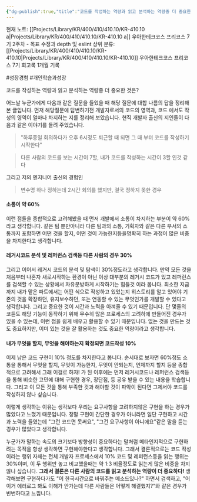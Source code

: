 ```yaml
---
{"dg-publish":true,"title":"코드를 작성하는 역량과 읽고 분석하는 역량중 더 중요한 것은","description":"개발자가 개발하면서 남의 코드를 읽는 시간과, 직접 코드를  작성하는 시간의 비율은 어떻게 될까 생각본적이 있나요? 라는 다른 사람의 질문에서 생각해본 고민입니다. 결론은 읽는 역량이 좀더 중요한 것 같다","permalink":"/projects/library/kr/400/410/410-10/kr-410-10-a/","dgPassFrontmatter":true,"noteIcon":"0","created":"2024-11-21T13:03:18.879+09:00","updated":"2025-07-08T22:56:11.407+09:00"}
---
```


현재 노트: [[Projects/Library/KR/400/410/410.10/KR-410.10 a\|Projects/Library/KR/400/410/410.10/KR-410.10 a]] 우아한테크코스 프리코스 7기 2주차 - 목표 수정과 depth 및 eslint
상위 분류: [[Projects/Library/KR/400/410/410.10/KR-410.10\|Projects/Library/KR/400/410/410.10/KR-410.10]] 우아한테크코스 프리코스 7기 회고록 1개월 기록

#성장경험  #개인학습과성장 

코드를 작성하는 역량과 읽고 분석하는 역량중 더 중요한 것은? 

어느날 누군가에게 다음과 같은 질문을 들었을 때 해당 질문에 대합 나름의 답을 정리해본 글입니다.
먼저 해당질문에 답변하기전 개발자로서의 코드의 영역과, 코드 에서도 작성의 영역이 얼마나 차지하는 지를 정리해 보았습니다. 현직 개발자 출신의 지인들이 다음과 같은 이야기를 들려 주었습니다.

> "하루종일 회의하다가 오후 6시정도 퇴근할 때 되면 그 때 부터 코드를 작성하기 시작한다"

> 다른 사람의 코드를 보는 시간이 7할, 내가 코드를 작성하는 시간이 3할 인것 같다

그리고 저의 엔지니어 출신의 경험인

> 변수명 하나 정하는데 2시간 회의를 했지만, 결국 정하지 못한 경우

#### **소통이 약 60%**
이런 점들을 종합적으로 고려해봤을 때 먼저 개발에서 소통이 차지하는 부분이 약 60%라고 생각합니다. 같은 팀 뿐만아니라 다른 팀과의 소통, 기획자와 같은 다른 부서의 소통까지 포함하면 어떤 것을 할지, 어떤 것이 가능한지등을명확히 하는 과정이 많은 비중을 차지한다고 생각합니다.

#### **레거시코드 분석 및 레퍼런스 검색등 다른 사람의 경우 30%**
그리고 이어서 레거시 코드의 분석 및 탐색이 30%정도라고 생각합니다. 만약 모든 것을 처음부터 나혼자 새로시작하는 환경이 아닌 이상 대부분의 레거시 코드가 있고 레퍼런스를 검색할 수 있는 상황에서 자유분방하게 시작하기는 힘들것 이라 봅니다. 최소한 지금까지 내가 맡은 파트에서는 어떤 식으로 작성하고 있었는지 히스토리를 알고 있어야 기존의 것을 확장하던, 유지보수하던, 또는 연동할 수 있는 무엇인가를 개발할 수 있다고 생각합니다. 그리고 중요한 것이 시간과 노력을 아껴줄 수 있기 때문입니다. 단 몇줄의 코듣도 해당 기능이 동작하기 위해 무수히 많은 프로세스의 고려하에 만들어진 경우가 있을 수 있는데, 이런 점을 쉽게 배우고 활용할 수 있기 때문입니다. 없는 것을 만드는 것도 중요하지만, 이미 있는 것을 잘 활용하는 것도 중요한 역량이라고 생각합니다.

#### **내가 무엇을 할지, 무엇을 해야하는지 확정되면 코드작성 10%**
이제 남은 코드 구현이 10% 정도를 차지한다고 봅니다.
순서대로 보자면 60%정도 소통을 통해서 무엇을 할지, 무엇이 가능한지, 무엇이 안되는지, 언제까지 할지 등을 종합적으로 고려해서 그래 이걸로 하자! 가 된 이후에는
먼저 레거시코드나 레퍼런스 검색등을 통해 비슷한 고민에 대해 구현한 경우, 장단점, 등 공유 받을 수 있는 내용을 학습합니다. 그리고 이 모든 것을 통해 부족한 것과 해야할 것이 파악이 된다면
그제서야 코드를 작성하지 않나 싶습니다.

이렇게 생각하는 이유는 생각보다 우리는 요구사항을 고려하지않은 구현을 하는 경우가 많았다고 느꼈기 때문입니다. 정말 구현이 간단한 경우가 아니라면 일단 구현하고 시간과 노력을 들였는데 "그런 코드면 못써요", "그건 요구사항이 아니에요"같은 말을 듣는 경우가 많았다고 생각합니다.

누군가가 말하는 속도의 크기보다 방향성이 중요하다는 말처럼 메타인지적으로 구현하려는 목적을 항상 생각하면 구현해야한다고 생각합니다.
그래서 결론적으로는 코드 작성이라는 행위 자체는 전체 개발자 프로세스에서 10% 코드 및 레퍼런스등을 읽는 행위는 30%이며, 이 두 행위만 놓고 비교했을때는 약 1:3 비율정도로 읽는게 많은 비중을 차지 않나 싶습니다. 
**그래서 결론은 다른 사람의 코드를 읽고 분석하는 역량이 더 중요하다!**
생각해보면 구현하다가도 "어 한국시간으로 바꿔주는 메소드있나?" 하면서 검색하고, "어 이거 에러로그 봐도 이해가 안가는데 다른 사람들은 어떻게 해결했지?"와 같은 경우가 빈번하다고 느낍니다.  


